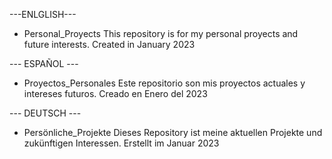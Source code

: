 
---ENLGLISH---
- Personal_Proyects
This repository is for my personal proyects and future interests.
Created in January 2023


--- ESPAÑOL ---
- Proyectos_Personales
Este repositorio son mis proyectos actuales y intereses futuros.
Creado en Enero del 2023


--- DEUTSCH --- 
- Persönliche_Projekte
Dieses Repository ist meine aktuellen Projekte und zukünftigen Interessen.
Erstellt im Januar 2023
